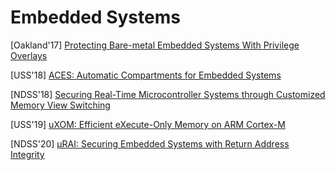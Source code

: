 # Embedded Systems

[Oakland'17] [Protecting Bare-metal Embedded Systems With Privilege
Overlays](https://nebelwelt.net/publications/files/17Oakland.pdf)

[USS'18] [ACES: Automatic Compartments for Embedded
Systems](https://www.usenix.org/system/files/conference/usenixsecurity18/sec18-clements.pdf)

[NDSS'18] [Securing Real-Time Microcontroller Systems through Customized Memory
View Switching](https://www.ndss-symposium.org/wp-content/uploads/2018/02/ndss2018_04B-2_Kim_paper.pdf)

[USS'19] [uXOM: Efficient eXecute-Only Memory on ARM
Cortex-M](https://www.usenix.org/system/files/sec19-kwon_0.pdf)

[NDSS'20] [µRAI: Securing Embedded Systems with Return Address
Integrity](http://nebelwelt.net/files/20NDSS.pdf)
